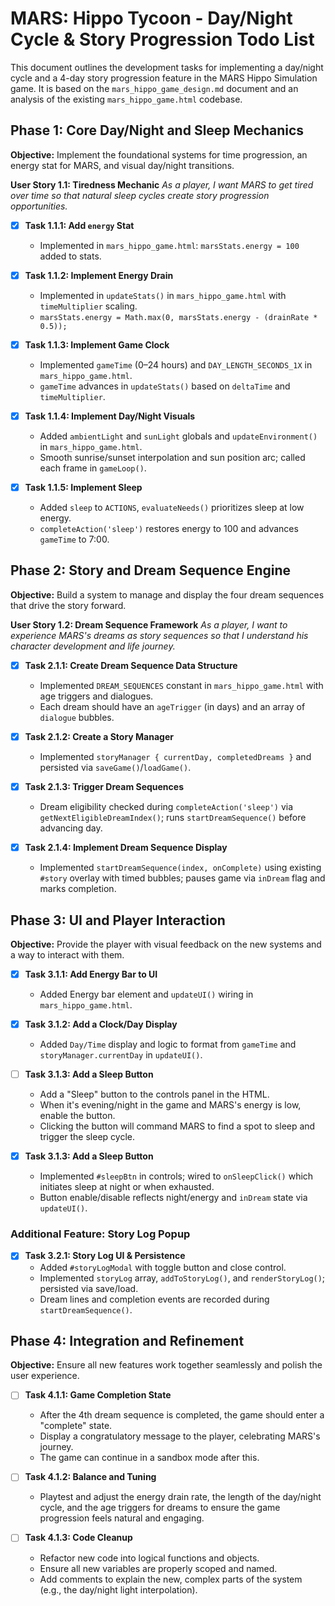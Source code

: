 # MARS: Hippo Tycoon - Day/Night Cycle & Story Progression Todo List

This document outlines the development tasks for implementing a day/night cycle and a 4-day story progression feature in the MARS Hippo Simulation game. It is based on the `mars_hippo_game_design.md` document and an analysis of the existing `mars_hippo_game.html` codebase.

## Phase 1: Core Day/Night and Sleep Mechanics

**Objective:** Implement the foundational systems for time progression, an energy stat for MARS, and visual day/night transitions.

**User Story 1.1: Tiredness Mechanic**
*As a player, I want MARS to get tired over time so that natural sleep cycles create story progression opportunities.*

- [x] **Task 1.1.1: Add `energy` Stat**
    - Implemented in `mars_hippo_game.html`: `marsStats.energy = 100` added to stats.

- [x] **Task 1.1.2: Implement Energy Drain**
    - Implemented in `updateStats()` in `mars_hippo_game.html` with `timeMultiplier` scaling.
    - `marsStats.energy = Math.max(0, marsStats.energy - (drainRate * 0.5));`

- [x] **Task 1.1.3: Implement Game Clock**
    - Implemented `gameTime` (0–24 hours) and `DAY_LENGTH_SECONDS_1X` in `mars_hippo_game.html`.
    - `gameTime` advances in `updateStats()` based on `deltaTime` and `timeMultiplier`.

- [x] **Task 1.1.4: Implement Day/Night Visuals**
    - Added `ambientLight` and `sunLight` globals and `updateEnvironment()` in `mars_hippo_game.html`.
    - Smooth sunrise/sunset interpolation and sun position arc; called each frame in `gameLoop()`.

- [x] **Task 1.1.5: Implement Sleep**
    - Added `sleep` to `ACTIONS`, `evaluateNeeds()` prioritizes sleep at low energy.
    - `completeAction('sleep')` restores energy to 100 and advances `gameTime` to 7:00.

## Phase 2: Story and Dream Sequence Engine

**Objective:** Build a system to manage and display the four dream sequences that drive the story forward.

**User Story 1.2: Dream Sequence Framework**
*As a player, I want to experience MARS's dreams as story sequences so that I understand his character development and life journey.*

- [x] **Task 2.1.1: Create Dream Sequence Data Structure**
    - Implemented `DREAM_SEQUENCES` constant in `mars_hippo_game.html` with age triggers and dialogues.
    - Each dream should have an `ageTrigger` (in days) and an array of `dialogue` bubbles.

- [x] **Task 2.1.2: Create a Story Manager**
    - Implemented `storyManager { currentDay, completedDreams }` and persisted via `saveGame()`/`loadGame()`.

- [x] **Task 2.1.3: Trigger Dream Sequences**
    - Dream eligibility checked during `completeAction('sleep')` via `getNextEligibleDreamIndex()`; runs `startDreamSequence()` before advancing day.

- [x] **Task 2.1.4: Implement Dream Sequence Display**
    - Implemented `startDreamSequence(index, onComplete)` using existing `#story` overlay with timed bubbles; pauses game via `inDream` flag and marks completion.

## Phase 3: UI and Player Interaction

**Objective:** Provide the player with visual feedback on the new systems and a way to interact with them.

- [x] **Task 3.1.1: Add Energy Bar to UI**
    - Added Energy bar element and `updateUI()` wiring in `mars_hippo_game.html`.

- [x] **Task 3.1.2: Add a Clock/Day Display**
    - Added `Day/Time` display and logic to format from `gameTime` and `storyManager.currentDay` in `updateUI()`.

- [ ] **Task 3.1.3: Add a Sleep Button**
    - Add a "Sleep" button to the controls panel in the HTML.
    - When it's evening/night in the game and MARS's energy is low, enable the button.
    - Clicking the button will command MARS to find a spot to sleep and trigger the sleep cycle.
    
- [x] **Task 3.1.3: Add a Sleep Button**
    - Implemented `#sleepBtn` in controls; wired to `onSleepClick()` which initiates sleep at night or when exhausted.
    - Button enable/disable reflects night/energy and `inDream` state via `updateUI()`.

### Additional Feature: Story Log Popup

- [x] **Task 3.2.1: Story Log UI & Persistence**
    - Added `#storyLogModal` with toggle button and close control.
    - Implemented `storyLog` array, `addToStoryLog()`, and `renderStoryLog()`; persisted via save/load.
    - Dream lines and completion events are recorded during `startDreamSequence()`.

## Phase 4: Integration and Refinement

**Objective:** Ensure all new features work together seamlessly and polish the user experience.

- [ ] **Task 4.1.1: Game Completion State**
    - After the 4th dream sequence is completed, the game should enter a "complete" state.
    - Display a congratulatory message to the player, celebrating MARS's journey.
    - The game can continue in a sandbox mode after this.

- [ ] **Task 4.1.2: Balance and Tuning**
    - Playtest and adjust the energy drain rate, the length of the day/night cycle, and the age triggers for dreams to ensure the game progression feels natural and engaging.

- [ ] **Task 4.1.3: Code Cleanup**
    - Refactor new code into logical functions and objects.
    - Ensure all new variables are properly scoped and named.
    - Add comments to explain the new, complex parts of the system (e.g., the day/night light interpolation).
